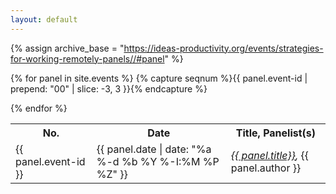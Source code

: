 ```yaml
---
layout: default
---
```

{% assign archive_base = "https://ideas-productivity.org/events/strategies-for-working-remotely-panels//#panel" %}
<table>
  <tr>
    <th>No.</th>
    <th>Date</th>
    <th>Title, Panelist(s)</th>
  </tr>

{% for panel in site.events %}
  {% capture seqnum %}{{ panel.event-id | prepend: "00" | slice: -3, 3 }}{% endcapture %}
  <tr>
    <td>{{ panel.event-id }}</td>
    <td>{{ panel.date | date: "%a %-d %b %Y %-I:%M %P %Z" }}</td>
    <td><em><a href="{{ archive_base }}{{ seqnum }}">{{ panel.title}}</a>,</em> 
	  {{ panel.author }}
    </td>
  </tr>
{% endfor %}
</table>

